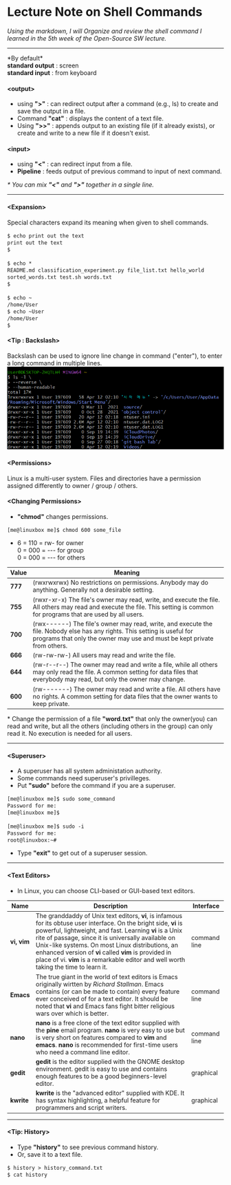 # Lecture Note on Shell Commands
*Using the markdown, I will Organize and review the shell command I learned in the 5th week of the Open-Source SW lecture.*


----

\*By default\*  
**standard output** : screen  
**standard input** : from keyboard

#### \<output\>
- using **">"** : can redirect output after a command (e.g., ls) to create and save the output in a file.
- Command **"cat"** : displays the content of a text file.
- Using **">>"** : appends output to an existing file (if it already exists), or create and write to a new file if it doesn't exist.

#### \<input\>
- using **"<"** : can redirect input from a file.
- **Pipeline** : feeds output of previous command to input of next command.

*\* You can mix **"<"** and **">"** together in a single line.*

---

#### \<Expansion\>
Special characters expand its meaning when given to shell commands.
```
$ echo print out the text
print out the text
$

$ echo *
README.md classification_experiment.py file_list.txt hello_world sorted_words.txt test.sh words.txt
$

$ echo ~
/home/User
$ echo ~User
/home/User
$
```

#### \<Tip : Backslash\>
Backslash can be used to ignore line change in command ("enter"), to enter a long command in multiple lines.
![lab](https://github.com/yeoxxy/learning-github/blob/main/lab5.png?raw=true)

#### \<Permissions\>
Linux is a multi-user system.
Files and directories have a permission assigned differently to owner / group / others.

#### \<Changing Permissions\>
- **"chmod"** changes permissions.
```
[me@linuxbox me]$ chmod 600 some_file
```
- 6 = 110 = rw- for owner  
 0 = 000 = ---  for group  
 0 = 000 = ---  for others

| Value | Meaning |
| --- | --- |
| **777** | (rwxrwxrwx) No restrictions on permissions. Anybody may do anything. Generally not a desirable setting. |
| **755** | (rwxr-xr-x) The file's owner may read, write, and execute the file. All others may read and execute the file. This setting is common for programs that are used by all users. |
| **700** | (rwx------) The file's owner may read, write, and execute the file. Nobody else has any rights. This setting is useful for programs that only the owner may use and must be kept private from others. |
| **666** | (rw-rw-rw-) All users may read and write the file. |
| **644** | (rw-r--r--) The owner may read and write a file, while all others may only read the file. A common setting for data files that everybody may read, but only the owner may change. |
| **600** | (rw-------) The owner may read and write a file. All others have no rights. A common setting for data files that the owner wants to keep private. |

\* Change the permission of a file **"word.txt"** that only the owner(you) can read and write, but all the others (including others in the group) can only read it. No execution is needed for all users.

---

#### \<Superuser\>
- A superuser has all system administation authority.
- Some commands need superuser's privilleges.
- Put **"sudo"** before the command if you are a superuser.
```
[me@linuxbox me]$ sudo some_command
Password for me:
[me@linuxbox me]$

[me@linuxbox me]$ sudo -i
Password for me:
root@linuxbox:~#
```
- Type **"exit"** to get out of a superuser session.

---

#### \<Text Editors\>
- In Linux, you can choose CLI-based or GUI-based text editors.

| Name | Description | Interface |
| --- | --- | --- |
| **vi, vim** | The granddaddy of Unix text editors, **vi**, is infamous for its obtuse user interface. On the bright side, **vi** is powerful, lightweight, and fast. Learning **vi** is a Unix rite of passage, since it is universally available on Unix-like systems. On most Linux distributions, an enhanced version of **vi** called **vim** is provided in place of vi. **vim** is a remarkable editor and well worth taking the time to learn it. | command line |
| **Emacs** | The true giant in the world of text editors is Emacs originally wirtten by *Richard Stallman*. Emacs contains (or can be made to contain) every feature ever conceived of for a text editor. It should be noted that **vi** and Emacs fans fight bitter religious wars over which is better. | command line |
| **nano** | **nano** is a free clone of the text editor supplied with the **pine** email program. **nano** is very easy to use but is very short on features compared to **vim** and **emacs**. **nano** is recommended for first-time users who need a command line editor. | command line |
| **gedit** | **gedit** is the editor supplied with the GNOME desktop environment. gedit is easy to use and contains enough features to be a good beginners-level editor. | graphical |
| **kwrite** | **kwrite** is the "advanced editor" supplied with KDE. It has syntax highlighting, a helpful feature for programmers and script writers. | graphical |

---

#### \<Tip: History\>
- Type **"history"** to see previous command history.
- Or, save it to a text file.
```
$ history > history_command.txt
$ cat history
```

